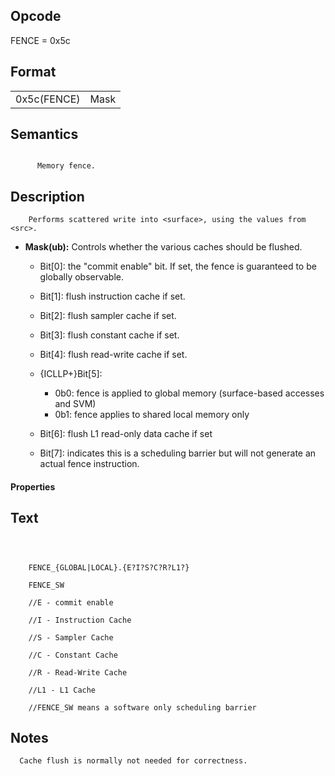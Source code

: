 <!---======================= begin_copyright_notice ============================

Copyright (C) 2020-2022 Intel Corporation

SPDX-License-Identifier: MIT

============================= end_copyright_notice ==========================-->

## Opcode

  FENCE = 0x5c

## Format

| | |
| --- | --- |
| 0x5c(FENCE) | Mask |


## Semantics


```

      Memory fence.
```

## Description





```
    Performs scattered write into <surface>, using the values from <src>.
```


- **Mask(ub):**  Controls whether the various caches should be flushed.

  - Bit[0]: the "commit enable" bit. If set, the fence is guaranteed to be globally observable.

  - Bit[1]: flush instruction cache if set.

  - Bit[2]: flush sampler cache if set.

  - Bit[3]: flush constant cache if set.

  - Bit[4]: flush read-write cache if set.

  - {ICLLP+}Bit[5]:

    - 0b0:  fence is applied to global memory (surface-based accesses and SVM)
    - 0b1:  fence applies to shared local memory only
  - Bit[6]: flush L1 read-only data cache if set

  - Bit[7]: indicates this is a scheduling barrier but will not generate an actual fence instruction.


#### Properties




## Text
```



    FENCE_{GLOBAL|LOCAL}.{E?I?S?C?R?L1?}

    FENCE_SW

    //E - commit enable

    //I - Instruction Cache

    //S - Sampler Cache

    //C - Constant Cache

    //R - Read-Write Cache

    //L1 - L1 Cache

    //FENCE_SW means a software only scheduling barrier
```
## Notes





      Cache flush is normally not needed for correctness.

